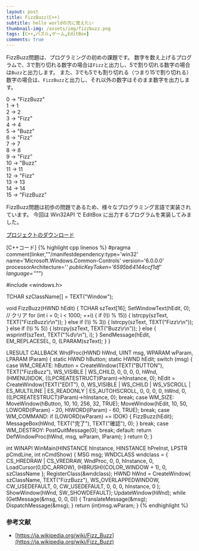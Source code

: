 ```yaml
---
layout: post
title: FizzBuzz(C++)
subtitle: hello worldの次に覚えたい
thumbnail-img: /assets/img/fizzbuzz.png
tags: [C++,パズル,ゲーム,EditBox]
comments: true
---
```


FizzBuzz問題は、プログラミングの初めの課題です。
数字を数え上げるプログラムで、3で割り切れる数字の場合は`Fizz`と出力し、5で割り切れる数字の場合は`Buzz`と出力します。
また、3でも5でも割り切れる（つまり15で割り切れる）数字の場合は、`FizzBuzz`と出力し、それ以外の数字はそのまま数字を出力します。

0 → "FizzBuzz"  
1 → 1  
2 → 2  
3 → "Fizz"  
4 → 4  
5 → "Buzz"  
6 → "Fizz"  
7 → 7  
8 → 8  
9 → "Fizz"  
10 → "Buzz"  
11 → 11  
12 → "Fizz"  
13 → 13  
14 → 14  
15 → "FizzBuzz"  

FizzBuzz問題は初歩の問題であるため、様々なプログラミング言語で実装されています。
今回は Win32API で EditBox に出力するプログラムを実装してみました。

[プロジェクトのダウンロード](https://github.com/kenjinote/FizzBuzz/archive/master.zip)

[C++コード]
{% highlight cpp linenos %}
#pragma comment(linker,"\"/manifestdependency:type='win32' name='Microsoft.Windows.Common-Controls' version='6.0.0.0' processorArchitecture='*' publicKeyToken='6595b64144ccf1df' language='*'\"")

#include <windows.h>

TCHAR szClassName[] = TEXT("Window");

void FizzBuzz(HWND hEdit)
{
  TCHAR szText[16];
  SetWindowText(hEdit, 0); // クリア
  for (int i = 0; i < 1000; ++i)
  {
    if (!(i % 15))
    {
      lstrcpy(szText, TEXT("FizzBuzz\r\n"));
    }
    else if (!(i % 3))
    {
      lstrcpy(szText, TEXT("Fizz\r\n"));
    }
    else if (!(i % 5))
    {
      lstrcpy(szText, TEXT("Buzz\r\n"));
    }
    else
    {
      wsprintf(szText, TEXT("%d\r\n"), i);
    }
    SendMessage(hEdit, EM_REPLACESEL, 0, (LPARAM)szText);
  }
}

LRESULT CALLBACK WndProc(HWND hWnd, UINT msg, WPARAM wParam, LPARAM lParam)
{
  static HWND hButton;
  static HWND hEdit;
  switch (msg)
  {
  case WM_CREATE:
    hButton = CreateWindow(TEXT("BUTTON"), TEXT("FizzBuzz"), WS_VISIBLE | WS_CHILD, 0, 0, 0, 0, hWnd, (HMENU)IDOK, ((LPCREATESTRUCT)lParam)->hInstance, 0);
    hEdit = CreateWindow(TEXT("EDIT"), 0, WS_VISIBLE | WS_CHILD | WS_VSCROLL | ES_MULTILINE | ES_READONLY | ES_AUTOHSCROLL, 0, 0, 0, 0, hWnd, 0, ((LPCREATESTRUCT)lParam)->hInstance, 0);
    break;
  case WM_SIZE:
    MoveWindow(hButton, 10, 10, 256, 32, TRUE);
    MoveWindow(hEdit, 10, 50, LOWORD(lParam) - 20, HIWORD(lParam) - 60, TRUE);
    break;
  case WM_COMMAND:
    if (LOWORD(wParam) == IDOK)
    {
      FizzBuzz(hEdit);
      MessageBox(hWnd, TEXT("完了"), TEXT("確認"), 0);
    }
    break;
  case WM_DESTROY:
    PostQuitMessage(0);
    break;
  default:
    return DefWindowProc(hWnd, msg, wParam, lParam);
  }
  return 0;
}

int WINAPI WinMain(HINSTANCE hInstance, HINSTANCE hPreInst, LPSTR pCmdLine, int nCmdShow)
{
  MSG msg;
  WNDCLASS wndclass = {
    CS_HREDRAW | CS_VREDRAW,
    WndProc,
    0,
    0,
    hInstance,
    0,
    LoadCursor(0,IDC_ARROW),
    (HBRUSH)(COLOR_WINDOW + 1),
    0,
    szClassName
  };
  RegisterClass(&wndclass);
  HWND hWnd = CreateWindow(
    szClassName,
    TEXT("FizzBuzz"),
    WS_OVERLAPPEDWINDOW,
    CW_USEDEFAULT,
    0,
    CW_USEDEFAULT,
    0,
    0,
    0,
    hInstance,
    0
  );
  ShowWindow(hWnd, SW_SHOWDEFAULT);
  UpdateWindow(hWnd);
  while (GetMessage(&msg, 0, 0, 0))
  {
    TranslateMessage(&msg);
    DispatchMessage(&msg);
  }
  return (int)msg.wParam;
}
{% endhighlight %}

### 参考文献
- [https://ja.wikipedia.org/wiki/Fizz_Buzz](https://ja.wikipedia.org/wiki/Fizz_Buzz)
